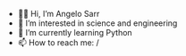 - 👋🏽 Hi, I’m Angelo Sarr
- 👀 I’m interested in science and engineering
- 🌱 I’m currently learning Python
- 📫 How to reach me: /
<!---
angelosarr/angelosarr is a ✨ special ✨ repository because its `README.md` (this file) appears on your GitHub profile.
You can click the Preview link to take a look at your changes.
--->
